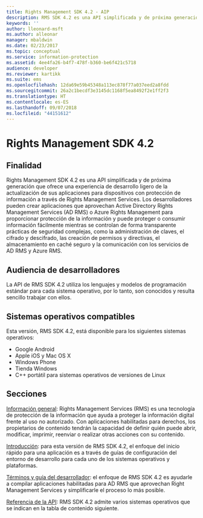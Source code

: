 ```yaml
---
title: Rights Management SDK 4.2 - AIP
description: RMS SDK 4.2 es una API simplificada y de próxima generación que ofrece una experiencia de desarrollo ligero de la actualización de sus aplicaciones para dispositivos con tecnología de Rights Management.
keywords: ''
author: lleonard-msft
ms.author: alleonar
manager: mbaldwin
ms.date: 02/23/2017
ms.topic: conceptual
ms.service: information-protection
ms.assetid: 4ee4fa26-b4f7-478f-b360-be6f421c5718
audience: developer
ms.reviewer: kartikk
ms.suite: ems
ms.openlocfilehash: 12da69e59b45348a113ec878f77a037eed2a8fdd
ms.sourcegitcommit: 26a2c1becdf3e3145dc1168f5ea8492f2e1ff2f3
ms.translationtype: HT
ms.contentlocale: es-ES
ms.lasthandoff: 09/07/2018
ms.locfileid: "44151612"
---
```

# <a name="rights-management-sdk-42"></a>Rights Management SDK 4.2

## <a name="purpose"></a>Finalidad

Rights Management SDK 4.2 es una API simplificada y de próxima generación que ofrece una experiencia de desarrollo ligero de la actualización de sus aplicaciones para dispositivos con protección de información a través de Rights Management Services. Los desarrolladores pueden crear aplicaciones que aprovechan Active Directory Rights Management Services (AD RMS) o Azure Rights Management para proporcionar protección de la información y puede proteger o consumir información fácilmente mientras se controlan de forma transparente prácticas de seguridad complejas, como la administración de claves, el cifrado y descifrado, las creación de permisos y directivas, el almacenamiento en caché seguro y la comunicación con los servicios de AD RMS y Azure RMS.

## <a name="developer-audience"></a>Audiencia de desarrolladores

La API de RMS SDK 4.2 utiliza los lenguajes y modelos de programación estándar para cada sistema operativo, por lo tanto, son conocidos y resulta sencillo trabajar con ellos.

## <a name="supported-operating-systems"></a>Sistemas operativos compatibles

Esta versión, RMS SDK 4.2, está disponible para los siguientes sistemas operativos:

- Google Android
- Apple iOS y Mac OS X
- Windows Phone
- Tienda Windows
- C++ portátil para sistemas operativos de versiones de Linux

## <a name="sections"></a>Secciones

[Información general](overview.md): Rights Management Services (RMS) es una tecnología de protección de la información que ayuda a proteger la información digital frente al uso no autorizado. Con aplicaciones habilitadas para derechos, los propietarios de contenido tendrán la capacidad de definir quién puede abrir, modificar, imprimir, reenviar o realizar otras acciones con su contenido.

[Introducción](get-started.md): para esta versión de RMS SDK 4.2, el enfoque del inicio rápido para una aplicación es a través de guías de configuración del entorno de desarrollo para cada uno de los sistemas operativos y plataformas.

[Términos y guía del desarrollador](core-concepts.md): el enfoque de RMS SDK 4.2 es ayudarle a compilar aplicaciones habilitadas para AD RMS que aprovechan Right Management Services y simplificarle el proceso lo más posible.

[Referencia de la API](api-reference-4-2.md): RMS SDK 4.2 admite varios sistemas operativos que se indican en la tabla de contenido siguiente.
